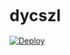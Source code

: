# dycszl
[![Deploy](https://www.herokucdn.com/deploy/button.png)](https://dashboard.heroku.com/new?template=https://github.com/yx91zsio/dycszl)
